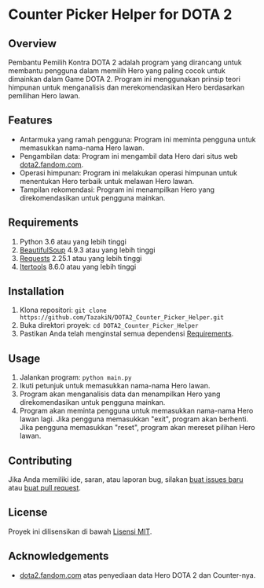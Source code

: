# Counter Picker Helper for DOTA 2

## Overview

Pembantu Pemilih Kontra DOTA 2 adalah program yang dirancang untuk membantu pengguna dalam memilih Hero yang paling cocok untuk dimainkan dalam Game DOTA 2. Program ini menggunakan prinsip teori himpunan untuk menganalisis dan merekomendasikan Hero berdasarkan pemilihan Hero lawan.

## Features

- Antarmuka yang ramah pengguna: Program ini meminta pengguna untuk memasukkan nama-nama Hero lawan.
- Pengambilan data: Program ini mengambil data Hero dari situs web [dota2.fandom.com](https://dota2.fandom.com).
- Operasi himpunan: Program ini melakukan operasi himpunan untuk menentukan Hero terbaik untuk melawan Hero lawan.
- Tampilan rekomendasi: Program ini menampilkan Hero yang direkomendasikan untuk pengguna mainkan.

## Requirements

1. Python 3.6 atau yang lebih tinggi
2. [BeautifulSoup](https://www.crummy.com/software/BeautifulSoup/bs4/doc/) 4.9.3 atau yang lebih tinggi
3. [Requests](https://requests.readthedocs.io/en/master/) 2.25.1 atau yang lebih tinggi
4. [Itertools](https://docs.python.org/3/library/itertools.html) 8.6.0 atau yang lebih tinggi

## Installation

1. Klona repositori: `git clone https://github.com/TazakiN/DOTA2_Counter_Picker_Helper.git`
2. Buka direktori proyek: `cd DOTA2_Counter_Picker_Helper`
3. Pastikan Anda telah menginstal semua dependensi [Requirements](#Requirements).

## Usage

1. Jalankan program: `python main.py`
2. Ikuti petunjuk untuk memasukkan nama-nama Hero lawan.
3. Program akan menganalisis data dan menampilkan Hero yang direkomendasikan untuk pengguna mainkan.
4. Program akan meminta pengguna untuk memasukkan nama-nama Hero lawan lagi. Jika pengguna memasukkan "exit", program akan berhenti. Jika pengguna memasukkan "reset", program akan mereset pilihan Hero lawan.

## Contributing

Jika Anda memiliki ide, saran, atau laporan bug, silakan [buat issues baru](https://github.com/TazakiN/DOTA2_Counter_Picker_Helper/issues) atau [buat pull request](https://github.com/TazakiN/DOTA2_Counter_Picker_Helper/pulls).

## License

Proyek ini dilisensikan di bawah [Lisensi MIT](LICENSE).

## Acknowledgements

- [dota2.fandom.com](https://dota2.fandom.com) atas penyediaan data Hero DOTA 2 dan Counter-nya.
